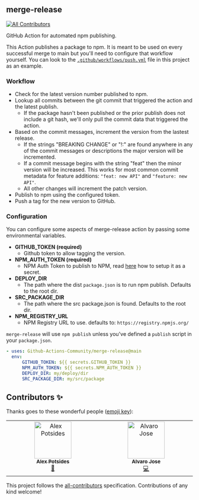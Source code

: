 ## merge-release
<!-- ALL-CONTRIBUTORS-BADGE:START - Do not remove or modify this section -->
[![All Contributors](https://img.shields.io/badge/all_contributors-2-orange.svg?style=flat-square)](#contributors-)
<!-- ALL-CONTRIBUTORS-BADGE:END -->

GitHub Action for automated npm publishing.

This Action publishes a package to npm. It is meant to be used on every successful merge to main but 
you'll need to configure that workflow yourself. You can look to the
[`.github/workflows/push.yml`](./.github/workflows/release.yml) file in this project as an example.

### Workflow

* Check for the latest version number published to npm.
* Lookup all commits between the git commit that triggered the action and the latest publish.
  * If the package hasn't been published or the prior publish does not include a git hash, we'll
    only pull the commit data that triggered the action.
* Based on the commit messages, increment the version from the lastest release.
  * If the strings "BREAKING CHANGE" or "!:" are found anywhere in any of the commit messages or descriptions the major 
    version will be incremented.
  * If a commit message begins with the string "feat" then the minor version will be increased. This works
    for most common commit metadata for feature additions: `"feat: new API"` and `"feature: new API"`.
  * All other changes will increment the patch version.
* Publish to npm using the configured token.
* Push a tag for the new version to GitHub.


### Configuration

You can configure some aspects of merge-release action by passing some environmental variables.

* **GITHUB_TOKEN (required)**
  * Github token to allow tagging the version.
* **NPM_AUTH_TOKEN (required)**
  * NPM Auth Token to publish to NPM, read [here](https://docs.github.com/en/actions/configuring-and-managing-workflows/creating-and-storing-encrypted-secrets) how to setup it as a secret.
* **DEPLOY_DIR**
  * The path where the dist `package.json` is to run npm publish. Defaults to the root dir.
* **SRC_PACKAGE_DIR**
  * The path where the src package.json is found. Defaults to the root dir.
* **NPM_REGISTRY_URL**
  * NPM Registry URL to use. defaults to: `https://registry.npmjs.org/`

`merge-release` will use `npm publish` unless you've defined a `publish` script in your `package.json`.

```yaml
- uses: Github-Actions-Community/merge-release@main
  env:
      GITHUB_TOKEN: ${{ secrets.GITHUB_TOKEN }}
      NPM_AUTH_TOKEN: ${{ secrets.NPM_AUTH_TOKEN }}
      DEPLOY_DIR: my/deploy/dir
      SRC_PACKAGE_DIR: my/src/package
```

## Contributors ✨

Thanks goes to these wonderful people ([emoji key](https://allcontributors.org/docs/en/emoji-key)):

<!-- ALL-CONTRIBUTORS-LIST:START - Do not remove or modify this section -->
<!-- prettier-ignore-start -->
<!-- markdownlint-disable -->
<table>
  <tbody>
    <tr>
      <td align="center" valign="top" width="14.28%"><a href="http://www.achingbrain.net"><img src="https://avatars.githubusercontent.com/u/665810?v=4?s=100" width="100px;" alt="Alex Potsides"/><br /><sub><b>Alex Potsides</b></sub></a><br /><a href="https://github.com/Github-Actions-Community/merge-release/commits?author=achingbrain" title="Documentation">📖</a></td>
      <td align="center" valign="top" width="14.28%"><a href="http://www.kanekotic.com"><img src="https://avatars.githubusercontent.com/u/3071208?v=4?s=100" width="100px;" alt="Alvaro Jose"/><br /><sub><b>Alvaro Jose</b></sub></a><br /><a href="https://github.com/Github-Actions-Community/merge-release/commits?author=kanekotic" title="Code">💻</a></td>
    </tr>
  </tbody>
</table>

<!-- markdownlint-restore -->
<!-- prettier-ignore-end -->

<!-- ALL-CONTRIBUTORS-LIST:END -->

This project follows the [all-contributors](https://github.com/all-contributors/all-contributors) specification. Contributions of any kind welcome!